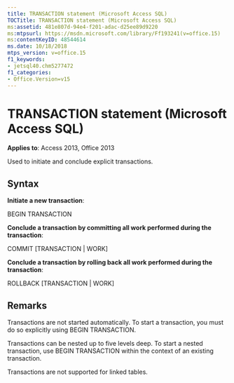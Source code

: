 ```yaml
---
title: TRANSACTION statement (Microsoft Access SQL)
TOCTitle: TRANSACTION statement (Microsoft Access SQL)
ms:assetid: 481e807d-94e4-f201-adac-d25ee89d9220
ms:mtpsurl: https://msdn.microsoft.com/library/Ff193241(v=office.15)
ms:contentKeyID: 48544614
ms.date: 10/18/2018
mtps_version: v=office.15
f1_keywords:
- jetsql40.chm5277472
f1_categories:
- Office.Version=v15
---
```


# TRANSACTION statement (Microsoft Access SQL)

**Applies to**: Access 2013, Office 2013

Used to initiate and conclude explicit transactions.

## Syntax

**Initiate a new transaction**:

BEGIN TRANSACTION

**Conclude a transaction by committing all work performed during the transaction**:

COMMIT \[TRANSACTION | WORK\]

**Conclude a transaction by rolling back all work performed during the transaction**:

ROLLBACK \[TRANSACTION | WORK\]

## Remarks

Transactions are not started automatically. To start a transaction, you must do so explicitly using BEGIN TRANSACTION.

Transactions can be nested up to five levels deep. To start a nested transaction, use BEGIN TRANSACTION within the context of an existing transaction.

Transactions are not supported for linked tables.

